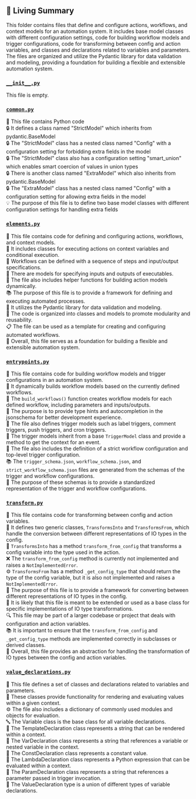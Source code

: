 

<!-- Living README Summary -->
## 🌳 Living Summary

This folder contains files that define and configure actions, workflows, and context models for an automation system. It includes base model classes with different configuration settings, code for building workflow models and trigger configurations, code for transforming between config and action variables, and classes and declarations related to variables and parameters. The files are organized and utilize the Pydantic library for data validation and modeling, providing a foundation for building a flexible and extensible automation system.


### [`__init__.py`](https://github.com/raphael-francis/AutoPR-internal/blob/c479ccb445eededecd497d0d91bc86a1df0f2300/./autopr/models/config/__init__.py)

This file is empty.  


### [`common.py`](https://github.com/raphael-francis/AutoPR-internal/blob/c479ccb445eededecd497d0d91bc86a1df0f2300/./autopr/models/config/common.py)

📄 This file contains Python code  
🔒 It defines a class named "StrictModel" which inherits from pydantic.BaseModel  
🔒 The "StrictModel" class has a nested class named "Config" with a configuration setting for forbidding extra fields in the model  
🔒 The "StrictModel" class also has a configuration setting "smart_union" which enables smart coercion of values in union types  
🔒 There is another class named "ExtraModel" which also inherits from pydantic.BaseModel  
🔒 The "ExtraModel" class has a nested class named "Config" with a configuration setting for allowing extra fields in the model  
💡 The purpose of this file is to define two base model classes with different configuration settings for handling extra fields  


### [`elements.py`](https://github.com/raphael-francis/AutoPR-internal/blob/c479ccb445eededecd497d0d91bc86a1df0f2300/./autopr/models/config/elements.py)

📝 This file contains code for defining and configuring actions, workflows, and context models.  
🧩 It includes classes for executing actions on context variables and conditional execution.  
🔄 Workflows can be defined with a sequence of steps and input/output specifications.  
🔧 There are models for specifying inputs and outputs of executables.  
📌 The file also includes helper functions for building action models dynamically.  
📚 The purpose of this file is to provide a framework for defining and executing automated processes.  
🧰 It utilizes the Pydantic library for data validation and modeling.  
🔧 The code is organized into classes and models to promote modularity and reusability.  
📋 The file can be used as a template for creating and configuring automated workflows.  
🚀 Overall, this file serves as a foundation for building a flexible and extensible automation system.  


### [`entrypoints.py`](https://github.com/raphael-francis/AutoPR-internal/blob/c479ccb445eededecd497d0d91bc86a1df0f2300/./autopr/models/config/entrypoints.py)

📄 This file contains code for building workflow models and trigger configurations in an automation system.   
🔧 It dynamically builds workflow models based on the currently defined workflows.  
🔄 The `build_workflows()` function creates workflow models for each defined workflow, including parameters and inputs/outputs.  
🎯 The purpose is to provide type hints and autocompletion in the jsonschema for better development experience.  
🔀 The file also defines trigger models such as label triggers, comment triggers, push triggers, and cron triggers.  
🔗 The trigger models inherit from a base `TriggerModel` class and provide a method to get the context for an event.  
📝 The file also includes the definition of a strict workflow configuration and top-level trigger configuration.  
📚 The `trigger_schema.json`, `workflow_schema.json`, and `strict_workflow_schema.json` files are generated from the schemas of the trigger and workflow configurations.  
📝 The purpose of these schemas is to provide a standardized representation of the trigger and workflow configurations.  


### [`transform.py`](https://github.com/raphael-francis/AutoPR-internal/blob/c479ccb445eededecd497d0d91bc86a1df0f2300/./autopr/models/config/transform.py)

📄 This file contains code for transforming between config and action variables.  
🔄 It defines two generic classes, `TransformsInto` and `TransformsFrom`, which handle the conversion between different representations of IO types in the config.  
🔀 `TransformsInto` has a method `transform_from_config` that transforms a config variable into the type used in the action.  
❌ The `transform_from_config` method is currently not implemented and raises a `NotImplementedError`.  
⚙️ `TransformsFrom` has a method `_get_config_type` that should return the type of the config variable, but it is also not implemented and raises a `NotImplementedError`.  
📝 The purpose of this file is to provide a framework for converting between different representations of IO types in the config.  
🔧 It is likely that this file is meant to be extended or used as a base class for specific implementations of IO type transformations.  
🔍 This file may be part of a larger codebase or project that deals with configuration and action variables.  
📚 It is important to ensure that the `transform_from_config` and `_get_config_type` methods are implemented correctly in subclasses or derived classes.  
🔧 Overall, this file provides an abstraction for handling the transformation of IO types between the config and action variables.  


### [`value_declarations.py`](https://github.com/raphael-francis/AutoPR-internal/blob/c479ccb445eededecd497d0d91bc86a1df0f2300/./autopr/models/config/value_declarations.py)

📄 This file defines a set of classes and declarations related to variables and parameters.  
📝 These classes provide functionality for rendering and evaluating values within a given context.  
⚙️ The file also includes a dictionary of commonly used modules and objects for evaluation.  
🔤 The Variable class is the base class for all variable declarations.  
📝 The TemplateDeclaration class represents a string that can be rendered within a context.  
🔀 The VarDeclaration class represents a string that references a variable or nested variable in the context.  
🔢 The ConstDeclaration class represents a constant value.  
🐍 The LambdaDeclaration class represents a Python expression that can be evaluated within a context.  
🔑 The ParamDeclaration class represents a string that references a parameter passed in trigger invocation.  
🔀 The ValueDeclaration type is a union of different types of variable declarations.  

<!-- Living README Summary -->